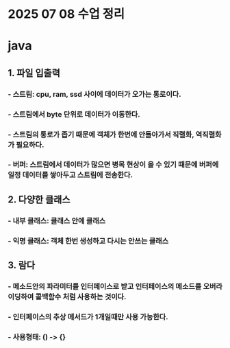 # 2025 07 08 수업 정리
# java
## 1. 파일 입출력
### - 스트림: cpu, ram, ssd 사이에 데이터가 오가는 통로이다.
### - 스트림에서 byte 단위로 데이터가 이동한다.
### - 스트림의 통로가 좁기 때문에 객체가 한번에 안들아가서 직렬화, 역직렬화가 필요하다.
### - 버퍼: 스트림에서 데이터가 많으면 병목 현상이 올 수 있기 때문에 버퍼에 일정 데이터를 쌓아두고 스트림에 전송한다.
## 2. 다양한 클래스
### - 내부 클래스: 클래스 안에 클래스
### - 익명 클래스: 객체 한번 생성하고 다시는 안쓰는 클래스

## 3. 람다
### - 메소드안의 파라미터를 인터페이스로 받고 인터페이스의 메소드를 오버라이딩하여 콜백함수 처럼 사용하는 것이다.
### - 인터페이스의 추상 메서드가 1개일때만 사용 가능한다.
### - 사용형태: () -> {} 

